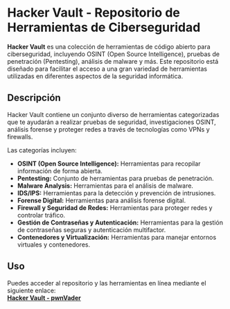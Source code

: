 # Hacker Vault - Repositorio de Herramientas de Ciberseguridad

**Hacker Vault** es una colección de herramientas de código abierto para ciberseguridad, incluyendo OSINT (Open Source Intelligence), pruebas de penetración (Pentesting), análisis de malware y más. Este repositorio está diseñado para facilitar el acceso a una gran variedad de herramientas utilizadas en diferentes aspectos de la seguridad informática.

## Descripción

Hacker Vault contiene un conjunto diverso de herramientas categorizadas que te ayudarán a realizar pruebas de seguridad, investigaciones OSINT, análisis forense y proteger redes a través de tecnologías como VPNs y firewalls.

Las categorías incluyen:

- **OSINT (Open Source Intelligence):** Herramientas para recopilar información de forma abierta.
- **Pentesting:** Conjunto de herramientas para pruebas de penetración.
- **Malware Analysis:** Herramientas para el análisis de malware.
- **IDS/IPS:** Herramientas para la detección y prevención de intrusiones.
- **Forense Digital:** Herramientas para análisis forense digital.
- **Firewall y Seguridad de Redes:** Herramientas para proteger redes y controlar tráfico.
- **Gestión de Contraseñas y Autenticación:** Herramientas para la gestión de contraseñas seguras y autenticación multifactor.
- **Contenedores y Virtualización:** Herramientas para manejar entornos virtuales y contenedores.

## Uso

Puedes acceder al repositorio y las herramientas en línea mediante el siguiente enlace:  
**[Hacker Vault - pwnVader](https://pwnvader.github.io/HackerHub/)**

